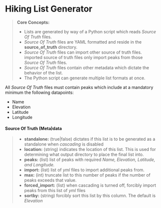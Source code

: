 Hiking List Generator
===================


> **Core Concepts:**
>
>  - Lists are generated by way of a Python script which reads *Source Of Truth* files.
>  - *Source Of Truth* files are YAML formatted and reside in the **source_of_truth** directory.
>  - *Source Of Truth* files can import other source of truth files. imported source of truth files only import peaks from those *Source Of Truth* files.
>  - *Source Of Truth* files contain other metadata which dictate the behavior of the list.
>  - The Python script can generate multiple list formats at once.



All *Source Of Truth* files must contain peaks which include at a mandatory minimum the following datapoints:

- Name
- Elevation
- Latitude
- Longitude


 #### Source Of Truth (Meta)data
> - **standalone:** (true|false) dictates if this list is to be generated as a standalone when *cascading* is disabled
> - **location:** (string) indicates the location of this list. This is used for determining what output directory to place the final list into.
> - **peaks:** (list) list of peaks with required *Name, Elevation, Latitude, and Longitude.*
> - **import:** (list) list of *yml* files to import additional peaks from.
> - **max:** (int) truncate list to this number of peaks if the number of peaks exceeds that value.
> - **forced_import:** (list) when cascading is turned off, forcibly import peaks from this list of *yml* files
> - **sortby:** (string) forcibly sort this list by this column. The default is *Elevation*
